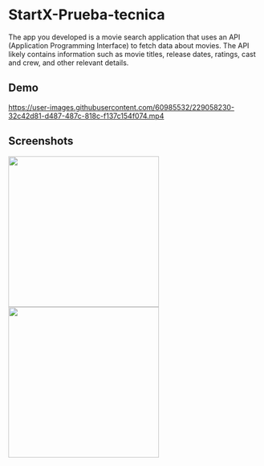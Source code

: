 # StartX-Prueba-tecnica

The app you developed is a movie search application that uses an API (Application Programming Interface) to fetch data about movies. The API likely contains information such as movie titles, release dates, ratings, cast and crew, and other relevant details.

## Demo

https://user-images.githubusercontent.com/60985532/229058230-32c42d81-d487-487c-818c-f137c154f074.mp4

## Screenshots

<p float="left">
  <img src="https://user-images.githubusercontent.com/60985532/229058293-7ac7e495-f8c9-4485-9ec7-78703626d0a5.png" width="300" />
  <img src="https://user-images.githubusercontent.com/60985532/229058322-46ed66b4-f91a-4cf3-849c-7f5cf8bbb2d4.png" width="300" /> 
</p>
